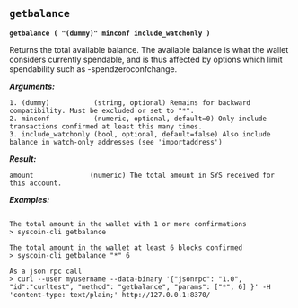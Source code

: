 ## **`getbalance`**

**`getbalance ( "(dummy)" minconf include_watchonly )`**

Returns the total available balance.
The available balance is what the wallet considers currently spendable, and is
thus affected by options which limit spendability such as -spendzeroconfchange.

***Arguments:***

```
1. (dummy)           (string, optional) Remains for backward compatibility. Must be excluded or set to "*".
2. minconf           (numeric, optional, default=0) Only include transactions confirmed at least this many times.
3. include_watchonly (bool, optional, default=false) Also include balance in watch-only addresses (see 'importaddress')

```



***Result:***

```
amount              (numeric) The total amount in SYS received for this account.

```



***Examples:***

```

The total amount in the wallet with 1 or more confirmations
> syscoin-cli getbalance 

The total amount in the wallet at least 6 blocks confirmed
> syscoin-cli getbalance "*" 6

As a json rpc call
> curl --user myusername --data-binary '{"jsonrpc": "1.0", "id":"curltest", "method": "getbalance", "params": ["*", 6] }' -H 'content-type: text/plain;' http://127.0.0.1:8370/
```
